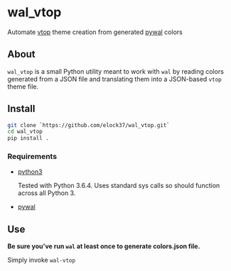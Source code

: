 # wal_vtop

Automate [vtop](https://github.com/MrRio/vtop) theme creation from generated [pywal](https://github.com/dylanaraps/pywal) colors

## About

`wal_vtop` is a small Python utility meant to work with `wal` by reading colors generated from a JSON file and translating them into a JSON-based `vtop` theme file.

## Install

```bash
git clone `https://github.com/elock37/wal_vtop.git`
cd wal_vtop
pip install .
```

### Requirements

* [python3](https://www.python.org/)

    Tested with Python 3.6.4. Uses standard sys calls so should function across all Python 3.

* [pywal](https://github.com/dylanaraps/pywal)

## Use

**Be sure you've run `wal` at least once to generate colors.json file.**

Simply invoke `wal-vtop`
